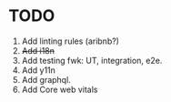 # TODO

 1. Add linting rules (aribnb?)
 2. ~~Add i18n~~
 3. Add testing fwk: UT, integration, e2e.
 4. Add y11n
 5. Add graphql.
 6. Add Core web vitals